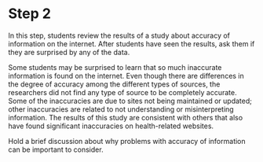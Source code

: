 # Step 2

In this step, students review the results of a study about accuracy of information on the internet. After students have seen the results, ask them if they are surprised by any of the data.

Some students may be surprised to learn that so much inaccurate information is found on the internet. Even though there are differences in the degree of accuracy among the different types of sources, the researchers did not find any type of source to be completely accurate. Some of the inaccuracies are due to sites not being maintained or updated; other inaccuracies are related to not understanding or misinterpreting information. The results of this study are consistent with others that also have found significant inaccuracies on health-related websites. 

Hold a brief discussion about why problems with accuracy of information can be important to consider.